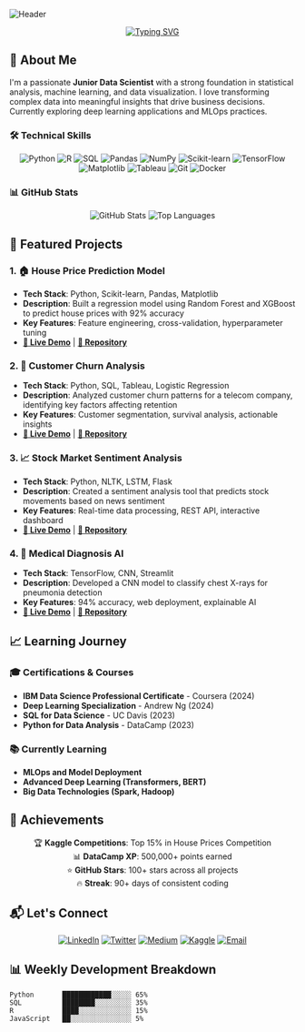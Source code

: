 ![Header](https://capsule-render.vercel.app/api?type=wave&color=gradient&height=200&section=header&text=👋%20Hi,%20I'm%20Md%20Belal%20Hossain%20Santo&fontSize=35&fontColor=white)

<div align="center">
  
[![Typing SVG](https://readme-typing-svg.herokuapp.com/?font=Fira+Code&size=25&duration=4000&pause=1000&color=36BCF7FF&width=435&lines=Junior+Data+Scientist;Python+Enthusiast;Machine+Learning+Practitioner;Data+Storyteller)](https://git.io/typing-svg)
  
</div>

## 🎯 About Me

I'm a passionate **Junior Data Scientist** with a strong foundation in statistical analysis, machine learning, and data visualization. I love transforming complex data into meaningful insights that drive business decisions. Currently exploring deep learning applications and MLOps practices.

### 🛠️ Technical Skills

<div align="center">
  
![Python](https://img.shields.io/badge/Python-3776AB?style=for-the-badge&logo=python&logoColor=white)
![R](https://img.shields.io/badge/R-276DC3?style=for-the-badge&logo=r&logoColor=white)
![SQL](https://img.shields.io/badge/SQL-4479A1?style=for-the-badge&logo=mysql&logoColor=white)
![Pandas](https://img.shields.io/badge/Pandas-150458?style=for-the-badge&logo=pandas&logoColor=white)
![NumPy](https://img.shields.io/badge/NumPy-013243?style=for-the-badge&logo=numpy&logoColor=white)
![Scikit-learn](https://img.shields.io/badge/Scikit--learn-F7931E?style=for-the-badge&logo=scikit-learn&logoColor=white)
![TensorFlow](https://img.shields.io/badge/TensorFlow-FF6F00?style=for-the-badge&logo=tensorflow&logoColor=white)
![Matplotlib](https://img.shields.io/badge/Matplotlib-11557c?style=for-the-badge&logo=plotly&logoColor=white)
![Tableau](https://img.shields.io/badge/Tableau-E97627?style=for-the-badge&logo=tableau&logoColor=white)
![Git](https://img.shields.io/badge/Git-F05032?style=for-the-badge&logo=git&logoColor=white)
![Docker](https://img.shields.io/badge/Docker-2496ED?style=for-the-badge&logo=docker&logoColor=white)

</div>

### 📊 GitHub Stats

<div align="center">
  
![GitHub Stats](https://github-readme-stats.vercel.app/api?username=[YOUR-USERNAME]&theme=radical&hide_border=false&include_all_commits=true&count_private=true)
![Top Languages](https://github-readme-stats.vercel.app/api/top-langs/?username=[YOUR-USERNAME]&theme=radical&hide_border=false&include_all_commits=true&count_private=true&layout=compact)

</div>

## 🚀 Featured Projects

### 1. 🏠 House Price Prediction Model
- **Tech Stack**: Python, Scikit-learn, Pandas, Matplotlib
- **Description**: Built a regression model using Random Forest and XGBoost to predict house prices with 92% accuracy
- **Key Features**: Feature engineering, cross-validation, hyperparameter tuning
- **[🔗 Live Demo](https://your-demo-link.com)** | **[📁 Repository](https://github.com/[username]/house-price-prediction)**

### 2. 📱 Customer Churn Analysis
- **Tech Stack**: Python, SQL, Tableau, Logistic Regression
- **Description**: Analyzed customer churn patterns for a telecom company, identifying key factors affecting retention
- **Key Features**: Customer segmentation, survival analysis, actionable insights
- **[🔗 Live Demo](https://your-demo-link.com)** | **[📁 Repository](https://github.com/[username]/customer-churn-analysis)**

### 3. 📈 Stock Market Sentiment Analysis
- **Tech Stack**: Python, NLTK, LSTM, Flask
- **Description**: Created a sentiment analysis tool that predicts stock movements based on news sentiment
- **Key Features**: Real-time data processing, REST API, interactive dashboard
- **[🔗 Live Demo](https://your-demo-link.com)** | **[📁 Repository](https://github.com/[username]/stock-sentiment-analysis)**

### 4. 🏥 Medical Diagnosis AI
- **Tech Stack**: TensorFlow, CNN, Streamlit
- **Description**: Developed a CNN model to classify chest X-rays for pneumonia detection
- **Key Features**: 94% accuracy, web deployment, explainable AI
- **[🔗 Live Demo](https://your-demo-link.com)** | **[📁 Repository](https://github.com/[username]/medical-diagnosis-ai)**

## 📈 Learning Journey

### 🎓 Certifications & Courses
- **IBM Data Science Professional Certificate** - Coursera (2024)
- **Deep Learning Specialization** - Andrew Ng (2024)
- **SQL for Data Science** - UC Davis (2023)
- **Python for Data Analysis** - DataCamp (2023)

### 📚 Currently Learning
- **MLOps and Model Deployment**
- **Advanced Deep Learning (Transformers, BERT)**
- **Big Data Technologies (Spark, Hadoop)**

## 🌟 Achievements

<div align="center">
  
🏆 **Kaggle Competitions**: Top 15% in House Prices Competition  
📊 **DataCamp XP**: 500,000+ points earned  
⭐ **GitHub Stars**: 100+ stars across all projects  
🔥 **Streak**: 90+ days of consistent coding

</div>

## 📬 Let's Connect

<div align="center">
  
[![LinkedIn](https://img.shields.io/badge/LinkedIn-0077B5?style=for-the-badge&logo=linkedin&logoColor=white)](https://www.linkedin.com/in/[your-profile])
[![Twitter](https://img.shields.io/badge/Twitter-1DA1F2?style=for-the-badge&logo=twitter&logoColor=white)](https://twitter.com/[your-handle])
[![Medium](https://img.shields.io/badge/Medium-12100E?style=for-the-badge&logo=medium&logoColor=white)](https://medium.com/@[your-handle])
[![Kaggle](https://img.shields.io/badge/Kaggle-20BEFF?style=for-the-badge&logo=kaggle&logoColor=white)](https://www.kaggle.com/[your-handle])
[![Email](https://img.shields.io/badge/Email-D14836?style=for-the-badge&logo=gmail&logoColor=white)](mailto:your.email@domain.com)

</div>

## 📊 Weekly Development Breakdown

<!--START_SECTION:waka-->
```text
Python       ████████████░░░░░ 65% 
SQL          ████████░░░░░░░░░ 35% 
R            ████░░░░░░░░░░░░░ 15% 
JavaScript   ██░░░░░░░░░░░░░░░ 5% 
